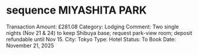 # sequence MIYASHITA PARK

Transaction Amount: £281.08
Category: Lodging
Comment: Two single nights (Nov 21 & 24) to keep Shibuya base; request park-view room; deposit refundable until Nov 15. City: Tokyo Type: Hotel Status: To Book
Date: November 21, 2025
